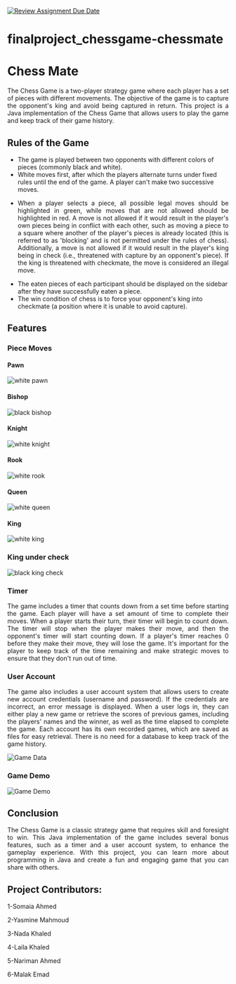 [![Review Assignment Due Date](https://classroom.github.com/assets/deadline-readme-button-24ddc0f5d75046c5622901739e7c5dd533143b0c8e959d652212380cedb1ea36.svg)](https://classroom.github.com/a/s-rx3t9_)
# finalproject_chessgame-chessmate
# Chess Mate

<p align="justify"> The Chess Game is a two-player strategy game where each player has a set of pieces with different movements. The objective of the game is to capture the opponent's king and avoid being captured in return. This project is a Java implementation of the Chess Game that allows users to play the game and keep track of their game history. </p>

## Rules of the Game

* The game is played between two opponents with different colors of pieces (commonly black and white).
* White moves first, after which the players alternate turns under fixed rules until the end of the game. A player can't make two successive moves.
* <p align="justify"> When a player selects a piece, all possible legal moves should be highlighted in green, while moves that are not allowed should be highlighted in red. A move is not allowed if it would result in the player's own pieces being in conflict with each other, such as moving a piece to a square where another of the player's pieces is already located (this is referred to as 'blocking' and is not permitted under the rules of chess). Additionally, a move is not allowed if it would result in the player's king being in check (i.e., threatened with capture by an opponent's piece). If the king is threatened with checkmate, the move is considered an illegal move. </p>
* The eaten pieces of each participant should be displayed on the sidebar after they have successfully eaten a piece.
* The win condition of chess is to force your opponent's king into checkmate (a position where it is unable to avoid capture).

## Features

### Piece Moves

#### Pawn
![white pawn](https://github.com/sbme-tutorials/finalproject_chessgame-chessmate/assets/52898207/bb889654-a27e-450d-9c37-3de78af7fa6e)

#### Bishop
![black bishop](https://github.com/sbme-tutorials/finalproject_chessgame-chessmate/assets/52898207/98b28383-af33-40f6-a18a-91cba3a304c7)

#### Knight
![white knight](https://github.com/sbme-tutorials/finalproject_chessgame-chessmate/assets/52898207/c163ec41-0878-40f0-9c0f-3fff7ef1a7ff)

#### Rook
![white rook](https://github.com/sbme-tutorials/finalproject_chessgame-chessmate/assets/52898207/dade6f4b-4566-41f9-8329-fda5035a3258)

#### Queen
![white queen](https://github.com/sbme-tutorials/finalproject_chessgame-chessmate/assets/52898207/bef93be7-f8e1-49d2-871d-3dbff382ed42)

#### King
![white king](https://github.com/sbme-tutorials/finalproject_chessgame-chessmate/assets/52898207/b1ca78d8-59e3-4803-b5ba-60d8740935a3)

### King under check 
![black king check](https://github.com/sbme-tutorials/finalproject_chessgame-chessmate/assets/52898207/c3a7c23e-d9bf-44f3-89e3-da65bb8f5a78)




### Timer

<p align="justify"> The game includes a timer that counts down from a set time before starting the game. Each player will have a set amount of time to complete their moves. When a player starts their turn, their timer will begin to count down. The timer will stop when the player makes their move, and then the opponent's timer will start counting down. If a player's timer reaches 0 before they make their move, they will lose the game. It's important for the player to keep track of the time remaining and make strategic moves to ensure that they don't run out of time. </p>

### User Account
<p align="justify"> The game also includes a user account system that allows users to create new account credentials (username and password). If the credentials are incorrect, an error message is displayed. When a user logs in, they can either play a new game or retrieve the scores of previous games, including the players' names and the winner, as well as the time elapsed to complete the game. Each account has its own recorded games, which are saved as files for easy retrieval. There is no need for a database to keep track of the game history. </p>

![Game Data](https://github.com/sbme-tutorials/finalproject_chessgame-chessmate/assets/124778473/d20bfe31-d7bc-4a89-a769-f95eefebf172)

### Game Demo

![Game Demo](https://github.com/sbme-tutorials/finalproject_chessgame-chessmate/assets/124778473/311804f7-4e4f-4b28-bcd6-c141b7ddc53d)





## Conclusion

<p align="justify"> The Chess Game is a classic strategy game that requires skill and foresight to win. This Java implementation of the game includes several bonus features, such as a timer and a user account system, to enhance the gameplay experience. With this project, you can learn more about programming in Java and create a fun and engaging game that you can share with others. </p>


## Project Contributors:
1-Somaia Ahmed

2-Yasmine Mahmoud

3-Nada Khaled

4-Laila Khaled

5-Nariman Ahmed

6-Malak Emad

